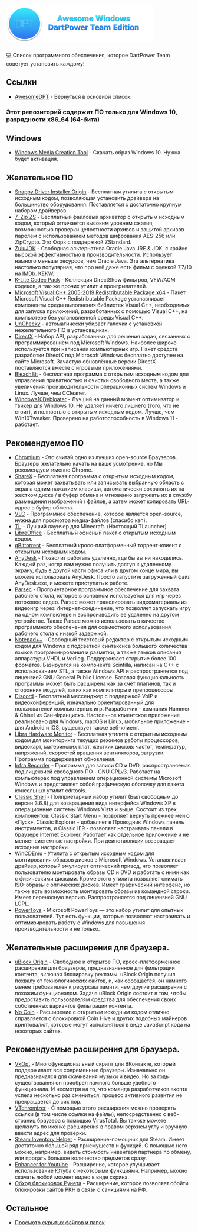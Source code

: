 # <img src="https://raw.githubusercontent.com/dpteam/AwesomeDPT-WindowsSoft/master/content/logo.png?raw=true" width="400">

💻 Список программного обеспечения, которое DartPower Team советует установить каждому!

## Ссылки

- [AwesomeDPT](https://dpteam.github.io/AwesomeDPT) - Вернуться в основной список.

### Этот репозиторий содержит ПО только для Windows 10, разрядности x86_64 (64-бита)

## Windows

- [Windows Media Creation Tool](https://www.microsoft.com/ru-ru/software-download/windows10) - Скачать образ Windows 10. Нужна будет активация.

## Желательное ПО

- [Snappy Driver Installer Origin](https://www.snappy-driver-installer.org/download-page/) - Бесплатная утилита с открытым исходным кодом, позволяющая установить драйвера на большинство оборудования. Поставляется с достаточно крупнум набором драйверов.
- [7-Zip ZS](https://github.com/mcmilk/7-Zip-zstd/releases) - Бесплатный файловый архиватор с открытым исходным кодом, который отличается высоким уровнем сжатия, возможностью проверки целостности архивов и защитой архивов паролем с использованием методов шифрования AES-256 или ZipCrypto. Это Форк с поддержкой ZStandard.
- [ZuluJDK](https://www.azul.com/downloads/?package=jdk#download-openjdk) - Свободная альтернатива Oracle Java JRE & JDK, с крайне высокой эффективностью в производительности. Использует намного меньше ресурсов, чем Oracle Java. Эта альтернатива настолько популярная, что про неё даже есть фильм с оценкой 7.7/10 на IMDb. KEKW.
- [K-Lite Codec Pack](http://www.codecguide.com/download_kl.htm) - Коллекция DirectShow фильтров, VFW/ACM кодеков, а так-же прочих утилит и проигрывателей.
- [Microsoft Visual C++ 2005-2019 Redistributable Package x64](http://forum.oszone.net/post1173864.html) - Пакет Microsoft Visual C++ Redistributable Package устанавливает компоненты среды выполнения библиотек Visual C++, необходимых для запуска приложений, разработанных с помощью Visual C++, на компьютере без установленной среды Visual C++.
- [UnChecky](https://unchecky.com) - автоматически убирает галочки с установкой нежелетельного ПО в установщиках.
- [DirectX](https://www.microsoft.com/RU-RU/DOWNLOAD/confirmation.aspx?id=35) - Набор API, разработанных для решения задач, связанных с программированием под Microsoft Windows. Наиболее широко используется при написании компьютерных игр. Пакет средств разработки DirectX под Microsoft Windows бесплатно доступен на сайте Microsoft. Зачастую обновлённые версии DirectX поставляются вместе с игровыми приложениями.
- [BleachBit](https://www.bleachbit.org/) - бесплатная программа с открытым исходным кодом для управления приватностью и очистки свободного места, а также увеличения производительности операционных систем Windows и Linux. Лучше, чем CCleaner.
- [Windows10Debloater](https://github.com/Sycnex/Windows10Debloater) - Лучший на данный момент оптимизатор и твикер для Windows 10. Не удаляет ничего лишнего (того, что не стоит), и полностью с открытым исходным кодом. Лучше, чем Win10Tweaker. Проверено на работоспособность в Windows 11 - работает.

## Рекомендуемое ПО

- [Chromium](https://www.chromium.org/chromium-projects/) - Это считай одно из лучших open-source Браузеров. Браузеры желательно качать на ваше усмотрение, но Мы рекомендуем именно Chrome.
- [ShareX](https://getsharex.com) - Бесплатная программа с открытым исходным кодом, которая может захватывать или записывать выбранную область с экрана одним нажатием клавиши, автоматически сохранять их на жестком диске / в буфер обмена и мгновенно загружать их в службу размещения изображений / файлов, а затем может копировать URL-адрес в буфер обмена.
- [VLC](https://www.videolan.org/vlc/) - Программное обеспечение, которое является open-source, нужна для просмотра медиа-файлов (спасибо кэп). 
- [TL](https://vk.com/tl_mc_launcher) - Лучший лаунчер для Minecraft. (Настоящий TLauncher)
- [LibreOffice](https://ru.libreoffice.org) - Бесплатный офисный пакет с открытым исходным кодом.
- [qBittorrent](https://www.fosshub.com/qBittorrent.html) - Бесплатный кросс-платформенный торрент-клиент с открытым исходным кодом.
- [AnyDesk](https://download.anydesk.com/AnyDesk.exe) - Позволит работать удаленно, где бы вы ни находились. Каждый раз, когда вам нужно получить доступ к удаленному экрану, будь в другой части офиса или в другом конце мира, вы можете использовать AnyDesk. Просто запустите загруженный файл AnyDesk.exe, и можете приступать к работе.
- [Parsec](https://parsec.app/) - Проприетарное программное обеспечение для захвата рабочего стола, которое в основном используется для игр через потоковое видео. Parsec может транслировать видеоматериалы из видеоигр через Интернет-соединение, что позволяет запускать игру на одном компьютере и воспроизводить ее удаленно на другом устройстве. Также Parsec можно использовать в качестве программного обеспечения для совместного использования рабочего стола с низкой задержкой. 
- [Notepad++](https://notepad-plus-plus.org/download) - Свободный текстовый редактор с открытым исходным кодом для Windows с подсветкой синтаксиса большого количества языков программирования и разметки, а также языков описания аппаратуры VHDL и Verilog. Поддерживает открытие более 100 форматов. Базируется на компоненте Scintilla, написан на C++ с использованием STL, а также Windows API и распространяется под лицензией GNU General Public License. Базовая функциональность программы может быть расширена как за счёт плагинов, так и сторонних модулей, таких как компиляторы и препроцессоры.
- [Discord](https://discordapp.com) - Бесплатный мессенджер с поддержкой VoIP и видеоконференций, изначально ориентированный для пользователей компьютерных игр. Разработчик - компания Hammer & Chisel из Сан-Франциско. Настольное клиентское приложение реализовано для Windows, macOS и Linux, мобильное приложение - для Android и iOS, существует также веб-клиент.
- [Libra Hardware Monitor](https://github.com/LibreHardwareMonitor/LibreHardwareMonitor) - Бесплатная утилита с открытым исходным кодом для мониторинга текущих режимов работы процессоров, видеокарт, материнских плат, жестких дисков: частот, температур, напряжений, скоростей вращения вентиляторов, загрузки. Программа поддерживает обновления.
- [Infra Recorder](https://www.fosshub.com/InfraRecorder.html?dwl=ir053_x64.msi) - Программа для записи CD и DVD, распространяемая под лицензией свободного ПО - GNU GPLv3. Работает на компьютерах под управлением операционной системы Microsoft Windows и представляет собой графическую оболочку для пакета консольных утилит cdrtools.
- [Classic Shell](http://www.classicshell.net) - Полприетарный набор утилит (Был свободным до версии 3.6.8) для возвращения вида интерфейса Windows XP в операционные системы Windows Vista и выше. Состоит из трех компонентов: Classic Start Menu - позволяет вернуть прежнее меню «Пуск», Classic Explorer - добавляет в Проводник Windows панель инструментов, и Classic IE9 - позволяет настраивать панели в браузере Internet Explorer. Работает как отдельное приложение и не меняет системные настройки. При деинсталляции возвращает исходные настройки.
- [WinCDEmu](http://wincdemu.sysprogs.org) - Утилита с открытым исходным кодом для монтирования образов дисков в Microsoft Windows. Устанавливает драйвер, который эмулирует оптический привод, что позволяет пользователю монтировать образы CD и DVD и работать с ними как с физическими дисками. Кроме этого утилита позволяет снимать ISO-образы с оптических дисков. Имеет графический интерфейс, но также есть возможность монтировать образы из командной строки. Имеет переносную версию. Распространяется под лицензией GNU LGPL.
- [PowerToys](https://github.com/microsoft/PowerToys/releases) - Microsoft PowerToys — это набор утилит для опытных пользователей. Тут есть функции, которые позволяют настраивать и оптимизировать работу с Windows для повышения производительности и не только.

## Желательные расширения для браузера.

- [uBlock Origin](https://chrome.google.com/webstore/detail/ublock-origin/cjpalhdlnbpafiamejdnhcphjbkeiagm) - Свободное и открытое ПО, кросс-платформенное расширение для браузеров, предназначенное для фильтрации контента, включая блокировку рекламы. uBlock Origin получил похвалу от технологических сайтов, и, как сообщается, он намного менее требователен к ресурсам памяти, чем другие расширения с похожим функционалом. Задача uBlock Origin состоит в том, чтобы предоставить пользователям средства для обеспечения своих собственных вариантов фильтрации контента. 
- [No Coin](https://chrome.google.com/webstore/detail/no-coin-block-miners-on-t/gojamcfopckidlocpkbelmpjcgmbgjcl) - Расширение с открытым исходным кодом отлично справляется с блокировкой Coin Hive и других подобных майнеров криптовалют, которые могут испольняться в виде JavaScript кода на некоторых сайтах.

## Рекомендуемые расширения для браузера.

- [VkOpt](http://vkopt.net/download/) - Многофункциональный скрипт для ВКонтакте, который поддерживает все современные браузеры. Изначально он предназначался для скачивания музыки и видео. Но за годы существования он приобрел намного больше удобного функционала. И несмотря на то, что команда разработчиков вкопта успела несколько раз смениться, процесс активного развития не прекращается до сих пор. 
- [VTchromizer](https://chrome.google.com/webstore/detail/vtchromizer/efbjojhplkelaegfbieplglfidafgoka) - С помощью этого расширения можно проверять ссылки (в том числе ссылки на файлы), непосредственно с веб-страниц браузера с помощью VirusTotal. Вы так-же можете щелкнуть по иконке расширения в правом верхнем углу и вручную ввести адрес для проверки.
- [Steam Inventory Helper](https://chrome.google.com/webstore/detail/steam-inventory-helper/cmeakgjggjdlcpncigglobpjbkabhmjl) - Расширение-помощник для Steam. Имеет достаточно большой ряд приемуществ и функций. С помощью него можно, например, видеть стоимость инвентаря партнера по обмену, или продать большое количество предметов сразу.
- [Enhancer for Youtube](https://chrome.google.com/webstore/detail/enhancer-for-youtube/ponfpcnoihfmfllpaingbgckeeldkhle) - Расширение, которое улучшивает использование Ютуба с некоторыми функциями. Например, можно скачать любой момент видео в виде скрина. 
- [Обход блокировок Рунета](https://chrome.google.com/webstore/detail/%D0%BE%D0%B1%D1%85%D0%BE%D0%B4-%D0%B1%D0%BB%D0%BE%D0%BA%D0%B8%D1%80%D0%BE%D0%B2%D0%BE%D0%BA-%D1%80%D1%83%D0%BD%D0%B5%D1%82%D0%B0/npgcnondjocldhldegnakemclmfkngch?hl=ru) - Расширение, которое позволяет обойти блокировки сайтов РКН в связи с санкциями на РФ.

## Остальное

* [Просмотр скрытых файлов и папок](https://support.microsoft.com/ru-ru/help/4028316/windows-view-hidden-files-and-folders-in-windows-10)
